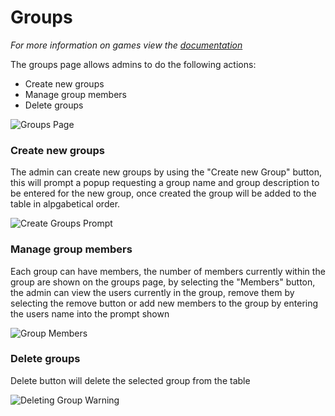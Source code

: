 # Groups
*For more information on games view the <a href="../group.md">documentation</a>*

The groups page allows admins to do the following actions:
* Create new groups
* Manage group members
* Delete groups

![Groups Page](/images/AdminPanel/Groups.PNG)

### Create new groups
The admin can create new groups by using the "Create new Group" button, this will prompt a popup requesting a group name and group description to be entered for the new group, once created the group will be added to the table in alpgabetical order.

![Create Groups Prompt](/images/AdminPanel/GroupsCreate.PNG)

### Manage group members
Each group can have members, the number of members currently within the group are shown on the groups page, by selecting the "Members" button, the admin can view the users currently in the group, remove them by selecting the remove button or add new members to the group by entering the users name into the prompt shown

![Group Members](/images/AdminPanel/GroupsMembers.PNG)

### Delete groups
Delete button will delete the selected group from the table

![Deleting Group Warning](/images/AdminPanel/GroupsDelete.PNG)
